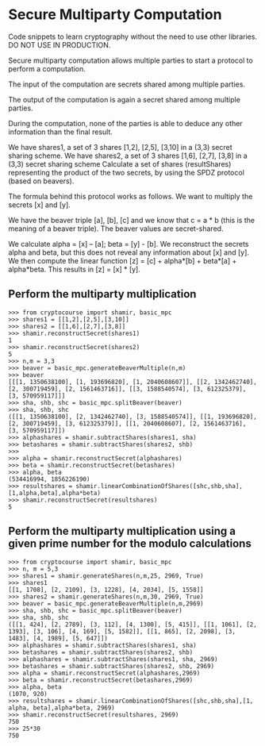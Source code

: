 # Secure Multiparty Computation
Code snippets to learn cryptography without the need to use other libraries. DO NOT USE IN PRODUCTION.

Secure multiparty computation allows multiple parties to start a protocol to perform a computation. 

The input of the computation are secrets shared among multiple parties. 

The output of the computation is again a secret shared among multiple parties. 

During the computation, none of the parties is able to deduce any other information than the final result.

We have shares1, a set of 3 shares [1,2], [2,5], [3,10] in a (3,3) secret sharing scheme. We have shares2, a set of 3 shares [1,6], [2,7], [3,8] in a (3,3) secret sharing scheme
Calculate a set of shares (resultShares) representing the product of the two secrets, by using the SPDZ protocol (based on beavers).

The formula behind this protocol works as follows. We want to multiply the secrets [x] and [y]. 

We have the beaver triple [a], [b], [c] and we know that c = a * b (this is the meaning of a beaver triple). The beaver values are secret-shared.

We calculate alpha = [x] – [a]; beta = [y] - [b]. We reconstruct the secrets alpha and beta, but this does not reveal any information about [x] and [y].
We then compute the linear function [z] = [c] + alpha*[b] + beta*[a] + alpha*beta. This results in [z] = [x] * [y].

## Perform the multiparty multiplication
```
>>> from cryptocourse import shamir, basic_mpc
>>> shares1 = [[1,2],[2,5],[3,10]]
>>> shares2 = [[1,6],[2,7],[3,8]]
>>> shamir.reconstructSecret(shares1)
1
>>> shamir.reconstructSecret(shares2)
5
>>> n,m = 3,3
>>> beaver = basic_mpc.generateBeaverMultiple(n,m)
>>> beaver
[[[1, 1350638100], [1, 193696820], [1, 2040608607]], [[2, 1342462740], [2, 300719459], [2, 1561463716]], [[3, 1588540574], [3, 612325379], [3, 570959117]]]
>>> sha, shb, shc = basic_mpc.splitBeaver(beaver)
>>> sha, shb, shc
([[1, 1350638100], [2, 1342462740], [3, 1588540574]], [[1, 193696820], [2, 300719459], [3, 612325379]], [[1, 2040608607], [2, 1561463716], [3, 570959117]])
>>> alphashares = shamir.subtractShares(shares1, sha)
>>> betashares = shamir.subtractShares(shares2, shb)
>>> 
>>> alpha = shamir.reconstructSecret(alphashares)
>>> beta = shamir.reconstructSecret(betashares)
>>> alpha, beta
(534416994, 1856226190)
>>> resultshares = shamir.linearCombinationOfShares([shc,shb,sha],[1,alpha,beta],alpha*beta)
>>> shamir.reconstructSecret(resultshares)
5
```
## Perform the multiparty multiplication using a given prime number for the modulo calculations
```
>>> from cryptocourse import shamir, basic_mpc
>>> n, m = 5,3
>>> shares1 = shamir.generateShares(n,m,25, 2969, True)
>>> shares1
[[1, 1708], [2, 2109], [3, 1228], [4, 2034], [5, 1558]]
>>> shares2 = shamir.generateShares(n,m,30, 2969, True)
>>> beaver = basic_mpc.generateBeaverMultiple(n,m,2969)
>>> sha, shb, shc = basic_mpc.splitBeaver(beaver)
>>> sha, shb, shc
([[1, 424], [2, 2789], [3, 112], [4, 1300], [5, 415]], [[1, 1061], [2, 1393], [3, 106], [4, 169], [5, 1582]], [[1, 865], [2, 2098], [3, 1483], [4, 1989], [5, 647]])
>>> alphashares = shamir.subtractShares(shares1, sha)
>>> betashares = shamir.subtractShares(shares2, shb)
>>> alphashares = shamir.subtractShares(shares1, sha, 2969)
>>> betashares = shamir.subtractShares(shares2, shb, 2969)
>>> alpha = shamir.reconstructSecret(alphashares,2969)
>>> beta = shamir.reconstructSecret(betashares,2969)
>>> alpha, beta
(1070, 920)
>>> resultshares = shamir.linearCombinationOfShares([shc,shb,sha],[1, alpha, beta],alpha*beta, 2969)
>>> shamir.reconstructSecret(resultshares, 2969)
750
>>> 25*30
750
```
